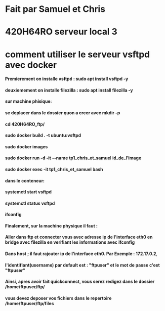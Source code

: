 # Fait par Samuel et Chris
# 420H64RO serveur local 3
# comment utiliser le serveur vsftpd avec docker

#### Premierement on installe vsftpd : sudo apt install vsftpd -y
#### deuxiemement on installe filezilla : sudo apt install filezilla -y

#### sur machine phisique:
#### se deplacer dans le dossier quon a creer avec mkdir -p
#### cd 420H64RO_ftp/ 
#### sudo docker build . -t ubuntu:vsftpd
#### sudo docker images
#### sudo docker run -d -it --name tp1_chris_et_samuel id_de_l’image
#### sudo docker exec -it tp1_chris_et_samuel bash

#### dans le conteneur:
#### systemctl start vsftpd
#### systemctl status vsftpd
#### ifconfig

#### Finalement, sur la machine physique il faut :
#### Aller dans ftp et connecter vous avec adresse ip de l'interface eth0 en bridge avec filezilla en verifiant les informations avec ifconfig
#### Dans host ; il faut rajouter ip de l'interface eth0. Par Exemple : 172.17.0.2, 
#### l'identifiant(username) par default est : "ftpuser" et le mot de passe c'est "ftpuser"
#### Ainsi, apres avoir fait quickconnect, vous serez redigez dans le dossier /home/ftpuser/ftp/ 
#### vous devez deposer vos fichiers dans le repertoire /home/ftpuser/ftp/files

